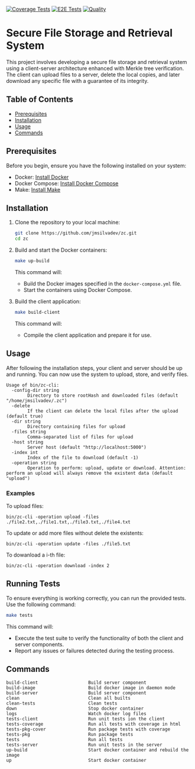 [![Coverage Tests](https://github.com/jmsilvadev/zc/actions/workflows/automated_tests.yml/badge.svg)](https://github.com/jmsilvadev/zc/actions/workflows/automated_tests.yml)
[![E2E Tests](https://github.com/jmsilvadev/zc/actions/workflows/e2e_tests.yml/badge.svg)](https://github.com/jmsilvadev/zc/actions/workflows/e2e_tests.yml)
[![Quality](https://github.com/jmsilvadev/zc/actions/workflows/quality.yml/badge.svg)](https://github.com/jmsilvadev/zc/actions/workflows/quality.yml)

# Secure File Storage and Retrieval System

This project involves developing a secure file storage and retrieval system using a client-server architecture enhanced with Merkle tree verification. The client can upload files to a server, delete the local copies, and later download any specific file with a guarantee of its integrity.

## Table of Contents

- [Prerequisites](#prerequisites)
- [Installation](#installation)
- [Usage](#usage)
- [Commands](#commands)

## Prerequisites

Before you begin, ensure you have the following installed on your system:

- Docker: [Install Docker](https://docs.docker.com/get-docker/)
- Docker Compose: [Install Docker Compose](https://docs.docker.com/compose/install/)
- Make: [Install Make](https://www.gnu.org/software/make/)

## Installation

1. Clone the repository to your local machine:

   ```sh
   git clone https://github.com/jmsilvadev/zc.git
   cd zc
   ```

2. Build and start the Docker containers:

   ```sh
   make up-build
   ```

   This command will:

   - Build the Docker images specified in the `docker-compose.yml` file.
   - Start the containers using Docker Compose.

3. Build the client application:

   ```sh
   make build-client
   ```

   This command will:

   - Compile the client application and prepare it for use.

## Usage

After following the installation steps, your client and server should be up and running. You can now use the system to upload, store, and verify files.


```
Usage of bin/zc-cli:
  -config-dir string
    	Directory to store rootHash and downloaded files (default "/home/jmsilvadev/.zc")
  -delete
    	If the client can delete the local files after the upload (default true)
  -dir string
    	Directory containing files for upload
  -files string
    	Comma-separated list of files for upload
  -host string
    	Server host (default "http://localhost:5000")
  -index int
    	Index of the file to download (default -1)
  -operation string
    	Operation to perform: upload, update or download. Attention: perform an upload will always remove the existent data (default "upload")

```

### Examples

To upload files:

```
bin/zc-cli -operation upload -files ./file2.txt,./file1.txt,./file3.txt,./file4.txt
```

To update or add more files without delete the existents:

```
bin/zc-cli -operation update -files ./file5.txt
```

To dowanload a i-th file:

```
bin/zc-cli -operation download -index 2
```

## Running Tests

To ensure everything is working correctly, you can run the provided tests. Use the following command:

```sh
make tests
```

This command will:

- Execute the test suite to verify the functionality of both the client and server components.
- Report any issues or failures detected during the testing process.


## Commands

```
build-client                   Build server component
build-image                    Build docker image in daemon mode
build-server                   Build server component
clean                          Clean all builts
clean-tests                    Clean tests
down                           Stop docker container
logs                           Watch docker log files
tests-client                   Run unit tests ion the client
tests-coverage                 Run all tests with coverage in html
tests-pkg-cover                Run package tests with coverage
tests-pkg                      Run package tests
tests                          Run all tests
tests-server                   Run unit tests in the server
up-build                       Start docker container and rebuild the image
up                             Start docker container

```

